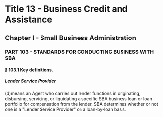 
# Title 13 - Business Credit and Assistance
## Chapter I - Small Business Administration
### PART 103 - STANDARDS FOR CONDUCTING BUSINESS WITH SBA
#### § 103.1 Key definitions.
##### Lender Service Provider

(d)means an Agent who carries out lender functions in originating, disbursing, servicing, or liquidating a specific SBA business loan or loan portfolio for compensation from the lender. SBA determines whether or not one is a "Lender Service Provider" on a loan-by-loan basis.
